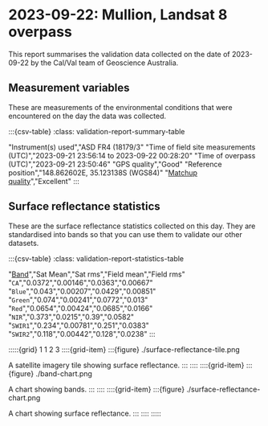 # 2023-09-22: Mullion, Landsat 8 overpass

This report summarises the validation data collected on the date of 2023-09-22 by the Cal/Val team of Geoscience Australia.

## Measurement variables

These are measurements of the environmental conditions that were encountered on the day the data was collected.

:::{csv-table}
:class: validation-report-summary-table

"Instrument(s) used","ASD FR4 (18179/3"
"Time of field site measurements (UTC)","2023-09-21 23:56:14 to 2023-09-22 00:28:20"
"Time of overpass (UTC)","2023-09-21 23:50:46"
"GPS quality","Good"
"Reference position","148.862602E, 35.123138S (WGS84)"
"<a href='/guides/about/glossary/#pq' target='_blank'>Matchup quality</a>","Excellent"
:::

## Surface reflectance statistics 

These are the surface reflectance statistics collected on this day. They are standardised into bands so that you can use them to validate our other datasets.

:::{csv-table}
:class: validation-report-statistics-table

"<a href='/guides/about/glossary/#band' taget='_blank'>Band</a>","Sat Mean","Sat rms","Field mean","Field rms"
"<code>CA</code>","0.0372","0.00146","0.0363","0.00667"
"<code>Blue</code>","0.043","0.00207","0.0429","0.00851"
"<code>Green</code>","0.074","0.00241","0.0772","0.013"
"<code>Red</code>","0.0654","0.00424","0.0685","0.0166"
"<code>NIR</code>","0.373","0.0215","0.39","0.0582"
"<code>SWIR1</code>","0.234","0.00781","0.251","0.0383"
"<code>SWIR2</code>","0.118","0.00442","0.128","0.0238"
:::

:::::{grid} 1 1 2 3
::::{grid-item}
:::{figure} ./surface-reflectance-tile.png

A satellite imagery tile showing surface reflectance.
:::
::::
::::{grid-item}
:::{figure} ./band-chart.png

A chart showing bands.
:::
::::
::::{grid-item}
:::{figure} ./surface-reflectance-chart.png

A chart showing surface reflectance.
:::
::::
:::::

